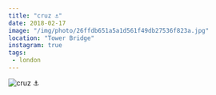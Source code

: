 ```yaml
---
title: "cruz ⚓️"
date: 2018-02-17
image: "/img/photo/26ffdb651a5a1d561f49db27536f823a.jpg"
location: "Tower Bridge"
instagram: true
tags:
 - london
---
```


![cruz ⚓️](/img/photo/26ffdb651a5a1d561f49db27536f823a.jpg)
